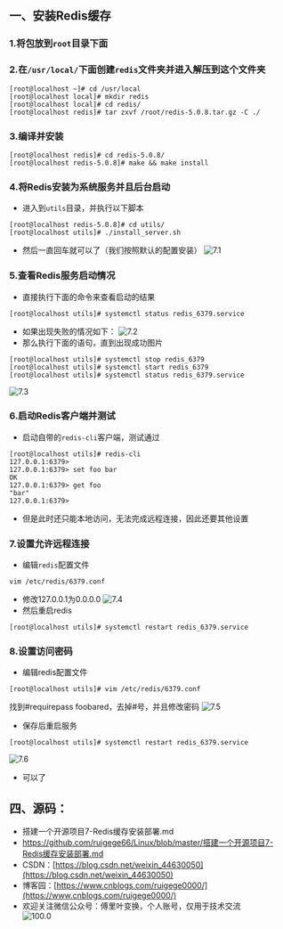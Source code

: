 ## 一、安装Redis缓存
### 1.将包放到`root`目录下面
### 2.在`/usr/local/`下面创建`redis`文件夹并进入解压到这个文件夹
```Linux
[root@localhost ~]# cd /usr/local
[root@localhost local]# mkdir redis
[root@localhost local]# cd redis/
[root@localhost redis]# tar zxvf /root/redis-5.0.8.tar.gz -C ./
```
### 3.编译并安装
```Linux
[root@localhost redis]# cd redis-5.0.8/
[root@localhost redis-5.0.8]# make && make install
```
### 4.将Redis安装为系统服务并且后台启动
- 进入到`utils`目录，并执行以下脚本
```Linux
[root@localhost redis-5.0.8]# cd utils/
[root@localhost utils]# ./install_server.sh
```
- 然后一直回车就可以了（我们按照默认的配置安装）
![7.1](https://img-blog.csdnimg.cn/20200808230913172.png?x-oss-process=image/watermark,type_ZmFuZ3poZW5naGVpdGk,shadow_10,text_aHR0cHM6Ly9ibG9nLmNzZG4ubmV0L3dlaXhpbl80NDYzMDA1MA==,size_16,color_FFFFFF,t_70)
### 5.查看Redis服务启动情况
- 直接执行下面的命令来查看启动的结果
```Linux
[root@localhost utils]# systemctl status redis_6379.service 
```
- 如果出现失败的情况如下：
![7.2](https://img-blog.csdnimg.cn/20200808231607370.png)
- 那么执行下面的语句，直到出现成功图片
```Linux
[root@localhost utils]# systemctl stop redis_6379
[root@localhost utils]# systemctl start redis_6379
[root@localhost utils]# systemctl status redis_6379.service 
```
![7.3](https://img-blog.csdnimg.cn/20200808231802920.png?x-oss-process=image/watermark,type_ZmFuZ3poZW5naGVpdGk,shadow_10,text_aHR0cHM6Ly9ibG9nLmNzZG4ubmV0L3dlaXhpbl80NDYzMDA1MA==,size_16,color_FFFFFF,t_70)
### 6.启动Redis客户端并测试
- 启动自带的`redis-cli`客户端，测试通过
```Linux
[root@localhost utils]# redis-cli
127.0.0.1:6379> 
127.0.0.1:6379> set foo bar
OK
127.0.0.1:6379> get foo
"bar"
127.0.0.1:6379> 
```
- 但是此时还只能本地访问，无法完成远程连接，因此还要其他设置
### 7.设置允许远程连接
- 编辑`redis`配置文件
```Linux
vim /etc/redis/6379.conf
```
- 修改127.0.0.1为0.0.0.0
![7.4](https://img-blog.csdnimg.cn/20200808232635574.png?x-oss-process=image/watermark,type_ZmFuZ3poZW5naGVpdGk,shadow_10,text_aHR0cHM6Ly9ibG9nLmNzZG4ubmV0L3dlaXhpbl80NDYzMDA1MA==,size_16,color_FFFFFF,t_70)
- 然后重启redis
```Linux
[root@localhost utils]# systemctl restart redis_6379.service 
```
### 8.设置访问密码
- 编辑redis配置文件
```Linux
[root@localhost utils]# vim /etc/redis/6379.conf
```
找到#requirepass foobared，去掉#号，并且修改密码
![7.5](https://img-blog.csdnimg.cn/20200808233607525.png?x-oss-process=image/watermark,type_ZmFuZ3poZW5naGVpdGk,shadow_10,text_aHR0cHM6Ly9ibG9nLmNzZG4ubmV0L3dlaXhpbl80NDYzMDA1MA==,size_16,color_FFFFFF,t_70)
- 保存后重启服务
```Linux
[root@localhost utils]# systemctl restart redis_6379.service 
```
![7.6](https://img-blog.csdnimg.cn/20200808233833360.png)
- 可以了
## 四、源码：
- 搭建一个开源项目7-Redis缓存安装部署.md
- https://github.com/ruigege66/Linux/blob/master/搭建一个开源项目7-Redis缓存安装部署.md
- CSDN：[https://blog.csdn.net/weixin_44630050](https://blog.csdn.net/weixin_44630050)
- 博客园：[https://www.cnblogs.com/ruigege0000/](https://www.cnblogs.com/ruigege0000/)
- 欢迎关注微信公众号：傅里叶变换，个人账号，仅用于技术交流\
![100.0](https://img-blog.csdnimg.cn/20200808233919811.png?x-oss-process=image/watermark,type_ZmFuZ3poZW5naGVpdGk,shadow_10,text_aHR0cHM6Ly9ibG9nLmNzZG4ubmV0L3dlaXhpbl80NDYzMDA1MA==,size_16,color_FFFFFF,t_70)
